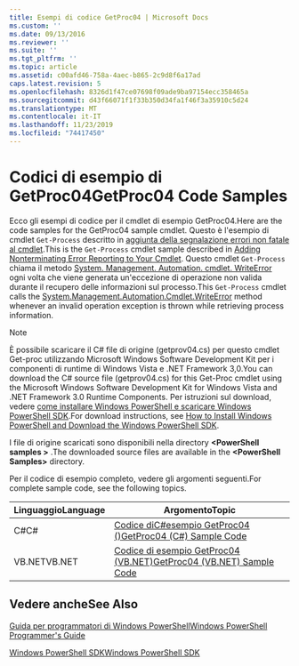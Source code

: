```yaml
---
title: Esempi di codice GetProc04 | Microsoft Docs
ms.custom: ''
ms.date: 09/13/2016
ms.reviewer: ''
ms.suite: ''
ms.tgt_pltfrm: ''
ms.topic: article
ms.assetid: c00afd46-758a-4aec-b865-2c9d8f6a17ad
caps.latest.revision: 5
ms.openlocfilehash: 8326d1f47ce07698f09ade9ba97154ecc358465a
ms.sourcegitcommit: d43f66071f1f33b350d34fa1f46f3a35910c5d24
ms.translationtype: MT
ms.contentlocale: it-IT
ms.lasthandoff: 11/23/2019
ms.locfileid: "74417450"
---
```

# <a name="getproc04-code-samples"></a><span data-ttu-id="2d18d-102">Codici di esempio di GetProc04</span><span class="sxs-lookup"><span data-stu-id="2d18d-102">GetProc04 Code Samples</span></span>

<span data-ttu-id="2d18d-103">Ecco gli esempi di codice per il cmdlet di esempio GetProc04.</span><span class="sxs-lookup"><span data-stu-id="2d18d-103">Here are the code samples for the GetProc04 sample cmdlet.</span></span> <span data-ttu-id="2d18d-104">Questo è l'esempio di cmdlet `Get-Process` descritto in [aggiunta della segnalazione errori non fatale al cmdlet](../cmdlet/adding-non-terminating-error-reporting-to-your-cmdlet.md).</span><span class="sxs-lookup"><span data-stu-id="2d18d-104">This is the `Get-Process` cmdlet sample described in [Adding Nonterminating Error Reporting to Your Cmdlet](../cmdlet/adding-non-terminating-error-reporting-to-your-cmdlet.md).</span></span> <span data-ttu-id="2d18d-105">Questo cmdlet `Get-Process` chiama il metodo [System. Management. Automation. cmdlet. WriteError](/dotnet/api/System.Management.Automation.Cmdlet.WriteError) ogni volta che viene generata un'eccezione di operazione non valida durante il recupero delle informazioni sul processo.</span><span class="sxs-lookup"><span data-stu-id="2d18d-105">This `Get-Process` cmdlet calls the [System.Management.Automation.Cmdlet.WriteError](/dotnet/api/System.Management.Automation.Cmdlet.WriteError) method whenever an invalid operation exception is thrown while retrieving process information.</span></span>

> [!NOTE]
> <span data-ttu-id="2d18d-106">È possibile scaricare il C# file di origine (getprov04.cs) per questo cmdlet Get-proc utilizzando Microsoft Windows Software Development Kit per i componenti di runtime di Windows Vista e .NET Framework 3,0.</span><span class="sxs-lookup"><span data-stu-id="2d18d-106">You can download the C# source file (getprov04.cs) for this Get-Proc cmdlet using the Microsoft Windows Software Development Kit for Windows Vista and .NET Framework 3.0 Runtime Components.</span></span> <span data-ttu-id="2d18d-107">Per istruzioni sul download, vedere [come installare Windows PowerShell e scaricare Windows PowerShell SDK](/powershell/scripting/developer/installing-the-windows-powershell-sdk).</span><span class="sxs-lookup"><span data-stu-id="2d18d-107">For download instructions, see [How to Install Windows PowerShell and Download the Windows PowerShell SDK](/powershell/scripting/developer/installing-the-windows-powershell-sdk).</span></span>
>
> <span data-ttu-id="2d18d-108">I file di origine scaricati sono disponibili nella directory **\<PowerShell samples >** .</span><span class="sxs-lookup"><span data-stu-id="2d18d-108">The downloaded source files are available in the **\<PowerShell Samples>** directory.</span></span>

<span data-ttu-id="2d18d-109">Per il codice di esempio completo, vedere gli argomenti seguenti.</span><span class="sxs-lookup"><span data-stu-id="2d18d-109">For complete sample code, see the following topics.</span></span>

|<span data-ttu-id="2d18d-110">Linguaggio</span><span class="sxs-lookup"><span data-stu-id="2d18d-110">Language</span></span>|<span data-ttu-id="2d18d-111">Argomento</span><span class="sxs-lookup"><span data-stu-id="2d18d-111">Topic</span></span>|
|--------------|-----------|
|<span data-ttu-id="2d18d-112">C#</span><span class="sxs-lookup"><span data-stu-id="2d18d-112">C#</span></span>|[<span data-ttu-id="2d18d-113">Codice diC#esempio GetProc04 ()</span><span class="sxs-lookup"><span data-stu-id="2d18d-113">GetProc04 (C#) Sample Code</span></span>](./getproc04-csharp-sample-code.md)|
|<span data-ttu-id="2d18d-114">VB.NET</span><span class="sxs-lookup"><span data-stu-id="2d18d-114">VB.NET</span></span>|[<span data-ttu-id="2d18d-115">Codice di esempio GetProc04 (VB.NET)</span><span class="sxs-lookup"><span data-stu-id="2d18d-115">GetProc04 (VB.NET) Sample Code</span></span>](./getproc04-vb-net-sample-code.md)|

## <a name="see-also"></a><span data-ttu-id="2d18d-116">Vedere anche</span><span class="sxs-lookup"><span data-stu-id="2d18d-116">See Also</span></span>

[<span data-ttu-id="2d18d-117">Guida per programmatori di Windows PowerShell</span><span class="sxs-lookup"><span data-stu-id="2d18d-117">Windows PowerShell Programmer's Guide</span></span>](./windows-powershell-programmer-s-guide.md)

[<span data-ttu-id="2d18d-118">Windows PowerShell SDK</span><span class="sxs-lookup"><span data-stu-id="2d18d-118">Windows PowerShell SDK</span></span>](../windows-powershell-reference.md)
